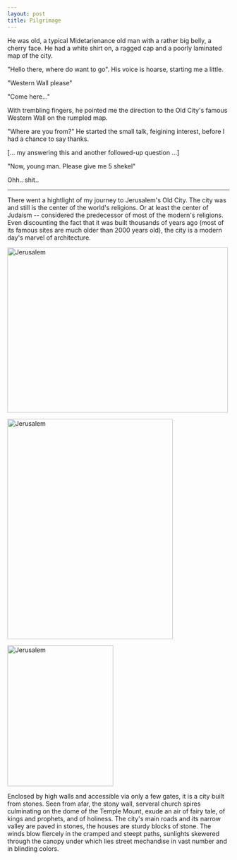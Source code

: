 ```yaml
---
layout: post
title: Pilgrimage 
---
```

He was old, a typical Midetarienance old man with a rather big belly, a cherry face. He had a white shirt on, a ragged
cap and a poorly laminated map of the city.

"Hello there, where do want to go". His voice is hoarse, starting me a little. 

"Western Wall please"

"Come here..."

With trembling fingers, he pointed me the direction to the Old City's famous Western Wall on the rumpled map.  

"Where are you from?" He started the small talk, feigining interest, before I had a chance to say thanks. 

[... my answering this and another followed-up question ...]

"Now, young man. Please give me 5 shekel"

Ohh.. shit..

---

There went a hightlight of my journey to Jerusalem's Old City. The city was and still is the center of the world's
religions. Or at least the center of Judaism -- considered the predecessor of most of the modern's religions. Even
discounting the fact that it was built thousands of years ago (most of its famous sites are much older than 2000 years
old), the city is a modern day's marvel of architecture.

<a data-flickr-embed="true"  href="https://www.flickr.com/photos/75507129@N07/27670853242/" title="Jerusalem"><img
src="https://c3.staticflickr.com/8/7296/27670853242_3195c88d14.jpg" width="500" height="375" alt="Jerusalem"></a><script
async src="//embedr.flickr.com/assets/client-code.js" charset="utf-8"></script>

<a data-flickr-embed="true"  href="https://www.flickr.com/photos/75507129@N07/27670832832/in/dateposted-public/"
title="Jerusalem"><img src="https://c1.staticflickr.com/8/7429/27670832832_d21f471b88.jpg" width="375" height="500"
alt="Jerusalem"></a><script async src="//embedr.flickr.com/assets/client-code.js" charset="utf-8"></script>

<a data-flickr-embed="true"  href="https://www.flickr.com/photos/75507129@N07/27771282815/in/dateposted-public/"
title="Jerusalem"><img src="https://c8.staticflickr.com/8/7738/27771282815_31f97d5688_n.jpg" width="240" height="320"
alt="Jerusalem"></a><script async src="//embedr.flickr.com/assets/client-code.js" charset="utf-8"></script>

Enclosed by high walls and accessible via only a few gates, it is a city built from stones. Seen from afar, the stony
wall, serveral church spires culminating on the dome of the Temple Mount, exude an air of fairy tale, of kings and
prophets, and of holiness. The city's main roads and its narrow valley are paved in stones, the houses are sturdy blocks
of stone. The winds blow fiercely in the cramped and steept paths, sunlights skewered through the canopy under which
lies street mechandise in vast number and in blinding colors.   

